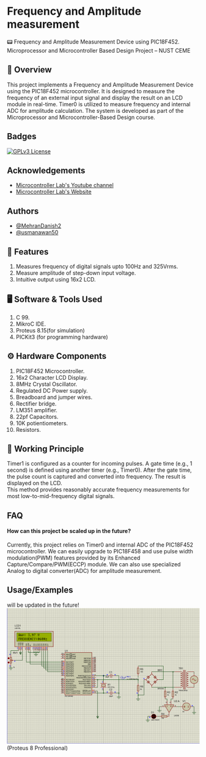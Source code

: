 # Frequency and Amplitude measurement 
📟 Frequency and Amplitude Measurement Device using PIC18F452.
Microprocessor and Microcontroller Based Design Project – NUST CEME

## 🔧 Overview
This project implements a Frequency and Amplitude Measurement Device using the PIC18F452 microcontroller. It is designed to measure the frequency of an external input signal and display the result on an LCD module in real-time. Timer0 is utilized to measure frequency and internal ADC for amplitude calculation. The system is developed as part of the Microprocessor and Microcontroller-Based Design course.

## Badges

[![GPLv3 License](https://img.shields.io/badge/License-GPL%20v3-yellow.svg)](https://opensource.org/licenses/)


## Acknowledgements

 - [Microcontroller Lab's Youtube channel](https://www.youtube.com/@Microcontrollerslab)
 - [Microcontroller Lab's Website](https://microcontrollerslab.com/)

## Authors
- [@MehranDanish2](https://github.com/MehranDanish2/MehranDanish2.git)
- [@usmanawan50](https://github.com/usmanawan50/usmanawan50.git)
  
## 📌 Features
1. Measures frequency of digital signals upto 100Hz and 325Vrms.<br>
2. Measure amplitude of step-down input voltage.<br>
3. Intuitive output using 16x2 LCD.

## 🖥 Software & Tools Used
1. C 99.<br>
2. MikroC IDE.<br>
3. Proteus 8.15(for simulation)
4. PICKit3 (for programming hardware)

## ⚙ Hardware Components
1. PIC18F452 Microcontroller.<br>
2. 16x2 Character LCD Display.<br>
3. 8MHz Crystal Oscillator.<br>
4. Regulated DC Power supply.<br>
5. Breadboard and jumper wires.<br>
6. Rectifier bridge.<br>
7. LM351 amplifier.<br>
8. 22pf Capacitors.<br>
9. 10K potientiometers.<br>
10. Resistors.

## 🧠 Working Principle
Timer1 is configured as a counter for incoming pulses. A gate time (e.g., 1 second) is defined using another timer (e.g., Timer0). After the gate time, the pulse count is captured and converted into frequency.
The result is displayed on the LCD.<br>
This method provides reasonably accurate frequency measurements for most low-to-mid-frequency digital signals.

## FAQ

#### How can this project be scaled up in the future?

Currently, this project relies on Timer0 and internal ADC of the PIC18F452 microcontroller. We can easily upgrade to PIC18F458 and use  pulse width modulation(PWM) features provided by its Enhanced Capture/Compare/PWM(ECCP) module. We can also use specialized Analog to digital converter(ADC) for amplitude measurement.

## Usage/Examples

will be updated in the future!
![Demo GIF](extraz/output.gif)
<br>(Proteus 8 Professional)


